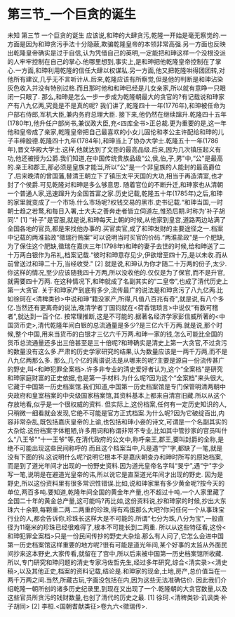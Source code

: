# 第三节_一个巨贪的诞生

未知
第三节
一个巨贪的诞生
应该说,和珅的大肆贪污,乾隆一开始是毫无察觉的.一方面是因为和珅贪污手法十分隐蔽,欺骗乾隆皇帝的本领非常高强.另一方面也反映出乾隆皇帝确实是过于自信,认为凭借自己的英明,一定能把和珅这样一个没根没派的人牢牢控制在自己的掌心.他哪里想到,事实上,是和珅把他乾隆皇帝控制在了掌心.一方面,和珅利用乾隆的信任大肆以权谋私.另一方面,他又把乾隆哄得团团转,对他所有建议,几乎无不言听计从.后来,乾隆应该有所察觉,但是他的判断是和珅沾染灰色收入并没有特别过格.而且那时他和和珅已经是儿女亲家,所以就有意睁一只眼闭一只眼了.
那么,和珅是怎么一步一步成为乾隆朝最大的贪官的?有记载说和珅家产有八九亿两,究竟是不是真的呢?
我们讲了,乾隆四十一年(1776年),和珅被任命为户部右侍郎,军机大臣,兼内务府总理大臣.
接下来,他仍然在继续蹿升.乾隆四十五年(1780年),他升任户部尚书,兼议政大臣,充<四库全书>正总裁.更为重要的是,这一年他和皇帝成了亲家,乾隆皇帝把自己最喜欢的小女儿固伦和孝公主许配给和珅的儿子丰绅殷德.乾隆四十九年(1784年),和珅当上了协办大学士.乾隆五十一年(1786年),晋文华殿大学士.这样,他就达到了文臣的最高品级.后来,因为几次镇压起义有功,他还被授为公爵.我们知道,在中国传统贵族品级“公,侯,伯,子,男"中,“公"是最高的.亲王和郡王,那必须是皇族才能当,所以“公"是一个非皇族的人能封的最高爵位了.后来晚清的曾国藩,替清王朝立下了镇压太平天国的大功,相当于再造清室,也才封了个侯爵.可见乾隆对和珅是多么够意思.
随着官位的不断升迁,和珅家也从清朝一个普通人家,迅速蹿升为全国首富之家.历史记载,乾隆五十年(1785年)之后,和珅的家里就变成了一个市场.什么市场呢?权钱交易的黑市.史书记载.“和珅当国,一时朝士趋之若鹜,和每日入署,士大夫之善奔走者皆立伺道左,惟恐后期.时称为'补子胡同’."
[1]
“补子"是官服,就是说,和珅每天上朝的时候,从他家到皇宫,道路两边站满了全国各地的官员,都是来找他办事的.买官卖官,成了和珅发财的主要途径之一.档案中记载的两淮盐政“徵瑞行贿案"可以说明当时买官的价码.“两淮盐政"是一个肥缺,为了保住这个肥缺,徵瑞在嘉庆三年(1798年)和珅的妻子去世的时候,给和珅送了二十万两白银作为吊礼,档案记载.“彼时和珅意存见少,伊欲增至四十万,是以未收.而从前曾送过和珅二十万,当经收受."
[2]
就是说,和珅认为你才随二十万两的份子,太少.你这样的情况,至少应该随我四十万两,所以没收他的.仅仅是为了保官,而不是升官,就需要四十万两.
在这种情况下,和珅就成了名副其实的“二皇帝",也成了清代历史上第一大贪官.
关于和珅家产到底有多少,流传最广的说法是和珅贪污了八九亿两.比如徐珂在<清稗类钞>中说和珅“籍没家产,所得,凡值八百兆有奇",就是说,有八个多亿.当然还有更离奇的说法,晚清学者丁国钧就在<荷香馆琐言>中说仅“有数可稽者",就达到一百个亿.
按常理推断,这是不可能的.据著名经济学家彭信威所著的<中国货币史>,清代乾隆年间白银的总流通量是多少?是三亿六千万两.就是说,那个时候,整个中国,用来当货币的白银才三亿六千万两.和珅一家的钱,怎么可能比全国的货币总流通量还多出三倍甚至是三十倍呢?和珅确实是清史上第一大贪官,不过贪污的数量没有这么多.严肃的历史学家研究的结果,认为数量应该是一两千万两,而不是八九亿两那么多.
那么,几个亿的离谱说法是从哪来的呢?主要是源自一份流传甚广的野史,叫<和珅犯罪全案档>.许多非专业的清史爱好者认为,这个“全案档"是研究和珅家庭财富的正史依据,也是第一手材料.为什么呢?因为这个“全案档"来头很大,它藏于中国第一历史档案馆.我们知道,中国第一历史档案馆是专门保管明清两朝中央政府和皇室档案的中央级国家档案馆,其资料基本上都来自清宫旧藏.所以从这个存放地看,似乎是一个很权威的资料.
但实际上,这份档案,任何有一定历史知识的人,只稍微一细看就会发现,它绝不可能是官方正式档案.为什么呢?因为它破绽百出,内容非常杂乱,既包括嘉庆皇帝的上谕,也包括和珅小妾的诗文,可谓是一个名副其实的大杂烩.这份档案字体粗陋,许多用词和称谓非常不专业,比如其中管抄家的官员叫什么“八王爷"“十一王爷"等,在清代政府的公文中,称呼亲王,郡王,要叫封爵的全称,是绝不可能出现这些民间称呼的.而且这个档案当中,凡是遇“宁"字,都缺了一笔,就是没有下面的钩.这说明什么呢?说明它根本不是嘉庆朝查办和珅时所写的原始档案,而是到了道光年间才出现的一份野史资料.因为道光皇帝名字叫“旻宁",遇“宁"字少写一笔,说明是在避道光皇帝的讳,所以说它是直至道光年间才出现的野史.
因为是野史,所以这份资料里有很多常识性错误.比如,说和珅家里有多少黄金呢?按今天的单位,两百多吨.要知道,乾隆年间全国的黄金年产量,也不超过十吨.一个人家里藏了全国二十年的黄金总产量,这可能吗?再比如,这份资料说,抄和珅家的时候,抄出大东珠六十余颗,每颗重二两.二两重的珍珠,得有鸡蛋那么大吧?你问任何一个从事珠宝行业的人,都会告诉你,珍珠长这样大是不可能的.所谓“七分为珠,八分为宝",一般直径为11毫米的珍珠已经很难得了,根本不可能长到二两重.
所以从这些特征看,这份<和珅犯罪全案档>只是一份民间传抄的野史大杂烩.那么有人问了,它怎么会进中国第一历史档案馆这样重要的地方呢?很有可能是道光年间,某个好事的太监从外面民间抄来这本野史,大家传看,就留在了宫中,所以后来被中国第一历史档案馆所收藏.
所以,专门研究和珅问题的清史专家冯佐哲先生,经过多年研究,综合<清实录><清史稿>,以及其他正史,档案的资料记载,结论是.和珅家的现金,土地,房产,总价值当在一两千万两之间.当然,所藏古玩,字画没包括在内,因为这些无法准确估价.
因此我们介绍乾隆一朝所创的诸多历史纪录里,到现在又出现了一个.乾隆朝的大贪官数量,以及这些官员所贪污的钱财数量,也创了清代的历史之最.
[1]
徐珂.<清稗类钞·讥讽类·补子胡同>
[2]
李桓.<国朝耆献类征>卷九六<徵瑞传>.
